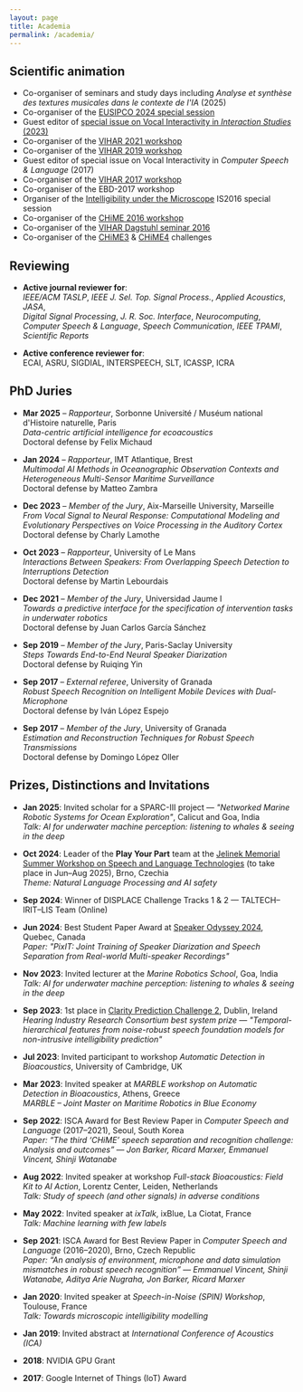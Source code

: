 ```yaml
---
layout: page
title: Academia
permalink: /academia/
---
```



## Scientific animation
- Co-organiser of seminars and study days including *Analyse et synthèse des textures musicales dans le contexte de l'IA* (2025)  
- Co-organiser of the [EUSIPCO 2024 special session](https://cmsworkshops.com/EUSIPCO2024/view_session.php?SessionID=1059)  
- Guest editor of [special issue on Vocal Interactivity in *Interaction Studies* (2023)](https://benjamins.com/catalog/is.24.1?srsltid=AfmBOoprPigXci_SGzUaRAYfAvQCt3nPi1_XTfjPpqZMMubhMuFQXqq9) 
- Co-organiser of the [VIHAR 2021 workshop](https://vihar-2021.vihar.org/)  
- Co-organiser of the [VIHAR 2019 workshop](https://vihar-2019.vihar.org/)  
- Guest editor of special issue on Vocal Interactivity in *Computer Speech & Language* (2017)  
- Co-organiser of the [VIHAR 2017 workshop](https://vihar-2017.vihar.org/)  
- Co-organiser of the EBD-2017 workshop 
- Organiser of the [Intelligibility under the Microscope](http://spandh.dcs.shef.ac.uk/2016_is_microintelligibility/) IS2016 special session  
- Co-organiser of the [CHiME 2016 workshop](https://www.chimechallenge.org/workshops/chime2016/index)  
- Co-organiser of the [VIHAR Dagstuhl seminar 2016](https://www.dagstuhl.de/en/seminars/seminar-calendar/seminar-details/16442)  
- Co-organiser of the [CHiME3](http://spandh.dcs.shef.ac.uk/chime_challenge/chime2015/) & [CHiME4](http://spandh.dcs.shef.ac.uk/chime_challenge/) challenges  

## Reviewing
- **Active journal reviewer for**:  
  *IEEE/ACM TASLP*, *IEEE J. Sel. Top. Signal Process.*, *Applied Acoustics*, *JASA*,  
  *Digital Signal Processing*, *J. R. Soc. Interface*, *Neurocomputing*,  
  *Computer Speech & Language*, *Speech Communication*, *IEEE TPAMI*, *Scientific Reports*  

- **Active conference reviewer for**:  
  ECAI, ASRU, SIGDIAL, INTERSPEECH, SLT, ICASSP, ICRA  

## PhD Juries

- **Mar 2025** – *Rapporteur*, Sorbonne Université / Muséum national d'Histoire naturelle, Paris  
  *Data-centric artificial intelligence for ecoacoustics*  
  Doctoral defense by Felix Michaud

- **Jan 2024** – *Rapporteur*, IMT Atlantique, Brest  
  *Multimodal AI Methods in Oceanographic Observation Contexts and Heterogeneous Multi-Sensor Maritime Surveillance*  
  Doctoral defense by Matteo Zambra

- **Dec 2023** – *Member of the Jury*, Aix-Marseille University, Marseille  
  *From Vocal Signal to Neural Response: Computational Modeling and Evolutionary Perspectives on Voice Processing in the Auditory Cortex*  
  Doctoral defense by Charly Lamothe

- **Oct 2023** – *Rapporteur*, University of Le Mans  
  *Interactions Between Speakers: From Overlapping Speech Detection to Interruptions Detection*  
  Doctoral defense by Martin Lebourdais

- **Dec 2021** – *Member of the Jury*, Universidad Jaume I  
  *Towards a predictive interface for the specification of intervention tasks in underwater robotics*  
  Doctoral defense by Juan Carlos García Sánchez

- **Sep 2019** – *Member of the Jury*, Paris-Saclay University  
  *Steps Towards End-to-End Neural Speaker Diarization*  
  Doctoral defense by Ruiqing Yin

- **Sep 2017** – *External referee*, University of Granada  
  *Robust Speech Recognition on Intelligent Mobile Devices with Dual-Microphone*  
  Doctoral defense by Iván López Espejo

- **Sep 2017** – *Member of the Jury*, University of Granada  
  *Estimation and Reconstruction Techniques for Robust Speech Transmissions*  
  Doctoral defense by Domingo López Oller

## Prizes, Distinctions and Invitations
- **Jan 2025**: Invited scholar for a SPARC-III project — *"Networked Marine Robotic Systems for Ocean Exploration"*, Calicut and Goa, India  
  *Talk: AI for underwater machine perception: listening to whales & seeing in the deep*

- **Oct 2024**: Leader of the **Play Your Part** team at the [Jelinek Memorial Summer Workshop on Speech and Language Technologies](https://jsalt2025.fit.vut.cz/) (to take place in Jun–Aug 2025), Brno, Czechia  
  *Theme: Natural Language Processing and AI safety*

- **Sep 2024**: Winner of DISPLACE Challenge Tracks 1 & 2 — TALTECH–IRIT–LIS Team (Online)

- **Jun 2024**: Best Student Paper Award at [Speaker Odyssey 2024](https://www.odyssey2024.org/outputs#h.xk3gax56oef6), Quebec, Canada  
  *Paper: "PixIT: Joint Training of Speaker Diarization and Speech Separation from Real-world Multi-speaker Recordings"*

- **Nov 2023**: Invited lecturer at the *Marine Robotics School*, Goa, India  
  *Talk: AI for underwater machine perception: listening to whales & seeing in the deep*

- **Sep 2023**: 1st place in [Clarity Prediction Challenge 2](https://claritychallenge.org/clarity2023-workshop/results.html), Dublin, Ireland  
  *Hearing Industry Research Consortium best system prize — "Temporal-hierarchical features from noise-robust speech foundation models for non-intrusive intelligibility prediction"*

- **Jul 2023**: Invited participant to workshop *Automatic Detection in Bioacoustics*, University of Cambridge, UK

- **Mar 2023**: Invited speaker at *MARBLE workshop on Automatic Detection in Bioacoustics*, Athens, Greece  
  *MARBLE – Joint Master on Maritime Robotics in Blue Economy*

- **Sep 2022**: ISCA Award for Best Review Paper in *Computer Speech and Language* (2017–2021), Seoul, South Korea  
  *Paper: “The third ‘CHiME’ speech separation and recognition challenge: Analysis and outcomes” — Jon Barker, Ricard Marxer, Emmanuel Vincent, Shinji Watanabe*

- **Aug 2022**: Invited speaker at workshop *Full-stack Bioacoustics: Field Kit to AI Action*, Lorentz Center, Leiden, Netherlands  
  *Talk: Study of speech (and other signals) in adverse conditions*

- **May 2022**: Invited speaker at *ixTalk*, ixBlue, La Ciotat, France  
  *Talk: Machine learning with few labels*

- **Sep 2021**: ISCA Award for Best Review Paper in *Computer Speech and Language* (2016–2020), Brno, Czech Republic  
  *Paper: “An analysis of environment, microphone and data simulation mismatches in robust speech recognition” — Emmanuel Vincent, Shinji Watanabe, Aditya Arie Nugraha, Jon Barker, Ricard Marxer*

- **Jan 2020**: Invited speaker at *Speech-in-Noise (SPIN) Workshop*, Toulouse, France  
  *Talk: Towards microscopic intelligibility modelling*

- **Jan 2019**: Invited abstract at *International Conference of Acoustics (ICA)*

- **2018**: NVIDIA GPU Grant

- **2017**: Google Internet of Things (IoT) Award
